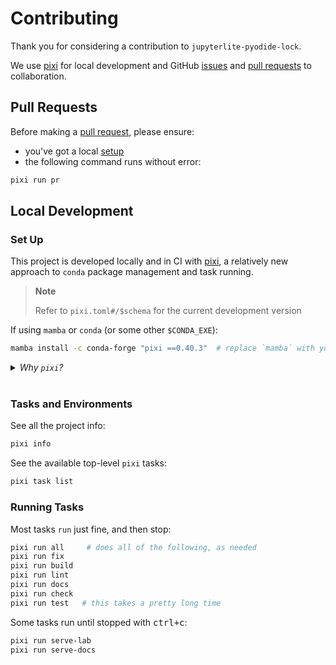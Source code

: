 # Contributing

Thank you for considering a contribution to `jupyterlite-pyodide-lock`.

We use [pixi] for local development and GitHub [issues][issues] and [pull requests][prs]
to collaboration.

[issues]: (https://github.com/deathbeds/jupyterlite-pyodide-lock/issues)
[prs]: https://github.com/deathbeds/jupyterlite-pyodide-lock/pulls

## Pull Requests

Before making a [pull request][prs], please ensure:

- you've got a local [setup](#set-up)
- the following command runs without error:

```bash
pixi run pr
```

## Local Development

### Set Up

This project is developed locally and in CI with [pixi], a relatively new approach to
`conda` package management and task running.

> **Note**
>
> Refer to `pixi.toml#/$schema` for the current development version

[pixi]: https://pixi.sh/latest/#installation

If using `mamba` or `conda` (or some other `$CONDA_EXE`):

```bash
mamba install -c conda-forge "pixi ==0.40.3"  # replace `mamba` with your CONDA_EXE
```

<details><summary><i>Why <code>pixi</code>?</i></summary>

`pixi` provides the necessary primitives to:

- capture complex environments, with python and other runtimes
- install environments quickly, and cache well, but only when needed
- run tasks, in the right environment, in the right order
- skip tasks that have already run, and dependencies have not changed

</details>

<br />

### Tasks and Environments

See all the project info:

```bash
pixi info
```

See the available top-level `pixi` tasks:

```bash
pixi task list
```

### Running Tasks

Most tasks `run` just fine, and then stop:

```bash
pixi run all     # does all of the following, as needed
pixi run fix
pixi run build
pixi run lint
pixi run docs
pixi run check
pixi run test   # this takes a pretty long time
```

Some tasks run until stopped with <kbd>ctrl+c</kbd>:

```bash
pixi run serve-lab
pixi run serve-docs
```
